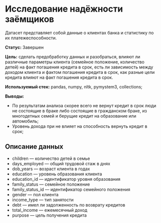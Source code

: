 # Исследование надёжности заёмщиков
Датасет представляет собой данные о клиентах банка и статистику по их платежеспособности.

**Статус:** Завершен

**Цель:** сделать предобработку данных и разобраться, влияют ли различные параметры клиента (семейное положение, количество детей) на факт погашения кредита в срок, есть ли зависимость между доходом клиента и фактом погашения кредита в срок, как разные цели кредита влияют на факт погашения кредита в срок.

**Используемый стек:** pandas, numpy, nltk, pymystem3, collections;

**Выводы:** 
  - По результатам анализа скорее всего не вернут кредит в срок люди не состоящие в браке либо состоящие в гражданском браке, из многодетных семей и берущие кредит на образование или автомобиль;
  - Уровень дохода при не влияет на способность вернуть кредит в срок;

## Описание данных
  - children — количество детей в семье
  - days_employed — общий трудовой стаж в днях
  - dob_years — возраст клиента в годах
  - education — уровень образования клиента
  - education_id — идентификатор уровня образования
  - family_status — семейное положение
  - family_status_id — идентификатор семейного положения
  - gender — пол клиента
  - income_type — тип занятости
  - debt — имел ли задолженность по возврату кредитов
  - total_income — ежемесячный доход
  - purpose — цель получения кредита

